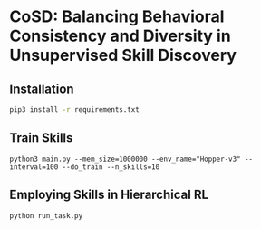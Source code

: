 # CoSD: Balancing Behavioral Consistency and Diversity in Unsupervised Skill Discovery


## Installation
```bash
pip3 install -r requirements.txt
```

## Train Skills
```shell
python3 main.py --mem_size=1000000 --env_name="Hopper-v3" --interval=100 --do_train --n_skills=10
```
## Employing Skills in Hierarchical RL
```shell
python run_task.py
```